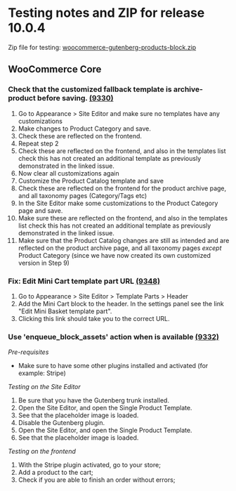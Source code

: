 # Testing notes and ZIP for release 10.0.4

Zip file for testing: [woocommerce-gutenberg-products-block.zip](https://github.com/woocommerce/woocommerce-blocks/files/11398343/woocommerce-gutenberg-products-block.zip)

## WooCommerce Core

### Check that the customized fallback template is archive-product before saving. [(9330)](https://github.com/woocommerce/woocommerce-blocks/pull/9330)

1. Go to Appearance > Site Editor and make sure no templates have any customizations
2. Make changes to Product Category and save.
3. Check these are reflected on the frontend.
4. Repeat step 2
5. Check these are reflected on the frontend, and also in the templates list check this has not created an additional template as previously demonstrated in the linked issue.
6. Now clear all customizations again
7. Customize the Product Catalog template and save
8. Check these are reflected on the frontend for the product archive page, and all taxonomy pages (Category/Tags etc)
9. In the Site Editor make some customizations to the Product Category page and save.
10. Make sure these are reflected on the frontend, and also in the templates list check this has not created an additional template as previously demonstrated in the linked issue.
11. Make sure that the Product Catalog changes are still as intended and are reflected on the product archive page, and all taxonomy pages _except_ Product Category (since we have now created its own customized version in Step 9)

### Fix: Edit Mini Cart template part URL [(9348)](https://github.com/woocommerce/woocommerce-blocks/pull/9348)

1. Go to Appearance > Site Editor > Template Parts > Header
2. Add the Mini Cart block to the header. In the settings panel see the link "Edit Mini Basket template part".
3. Clicking this link should take you to the correct URL.

### Use 'enqueue_block_assets' action when is available [(9332)](https://github.com/woocommerce/woocommerce-blocks/pull/9332)

*Pre-requisites*
- Make sure to have some other plugins installed and activated (for example: Stripe)

*Testing on the Site Editor*
1. Be sure that you have the Gutenberg trunk installed.
2. Open the Site Editor, and open the Single Product Template.
3. See that the placeholder image is loaded.
4. Disable the Gutenberg plugin.
5. Open the Site Editor, and open the Single Product Template.
6. See that the placeholder image is loaded.

*Testing on the frontend*
1. With the Stripe plugin activated, go to your store;
6. Add a product to the cart;
6. Check if you are able to finish an order without errors;
